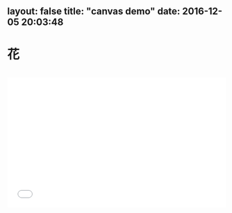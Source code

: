 layout: false
title: "canvas demo"
date: 2016-12-05 20:03:48
---
<html>
<head>
    <meta charset="UTF-8" />
    <title>canvas</title>
</head>
<body>
<h1>花</h1>
<br>
<iframe width="100%" height="300" src="//jsrun.net/8VpKp/embedded/all/light/" allowfullscreen="allowfullscreen" frameborder="0"></iframe>
<br>
</body>
</html>
